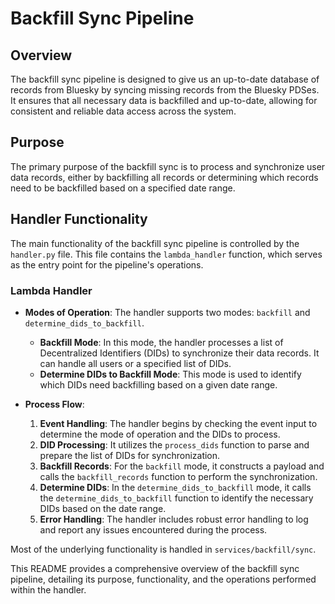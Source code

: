 # Backfill Sync Pipeline

## Overview
The backfill sync pipeline is designed to give us an up-to-date database of records from Bluesky by syncing missing records from the Bluesky PDSes. It ensures that all necessary data is backfilled and up-to-date, allowing for consistent and reliable data access across the system.

## Purpose
The primary purpose of the backfill sync is to process and synchronize user data records, either by backfilling all records or determining which records need to be backfilled based on a specified date range.

## Handler Functionality
The main functionality of the backfill sync pipeline is controlled by the `handler.py` file. This file contains the `lambda_handler` function, which serves as the entry point for the pipeline's operations.

### Lambda Handler
- **Modes of Operation**: The handler supports two modes: `backfill` and `determine_dids_to_backfill`.
  - **Backfill Mode**: In this mode, the handler processes a list of Decentralized Identifiers (DIDs) to synchronize their data records. It can handle all users or a specified list of DIDs.
  - **Determine DIDs to Backfill Mode**: This mode is used to identify which DIDs need backfilling based on a given date range.

- **Process Flow**:
  1. **Event Handling**: The handler begins by checking the event input to determine the mode of operation and the DIDs to process.
  2. **DID Processing**: It utilizes the `process_dids` function to parse and prepare the list of DIDs for synchronization.
  3. **Backfill Records**: For the `backfill` mode, it constructs a payload and calls the `backfill_records` function to perform the synchronization.
  4. **Determine DIDs**: In the `determine_dids_to_backfill` mode, it calls the `determine_dids_to_backfill` function to identify the necessary DIDs based on the date range.
  5. **Error Handling**: The handler includes robust error handling to log and report any issues encountered during the process.

Most of the underlying functionality is handled in `services/backfill/sync`.

This README provides a comprehensive overview of the backfill sync pipeline, detailing its purpose, functionality, and the operations performed within the handler.
